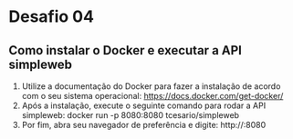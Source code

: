 # Desafio 04
## Como instalar o Docker e executar a API simpleweb

1. Utilize a documentação do Docker para fazer a instalação de acordo com o seu sistema operacional: https://docs.docker.com/get-docker/
2. Após a instalação, execute o seguinte comando para rodar a API simpleweb: docker run -p 8080:8080 tcesario/simpleweb
3. Por fim, abra seu navegador de preferência e digite: http://<ip-servidor-docker>:8080
